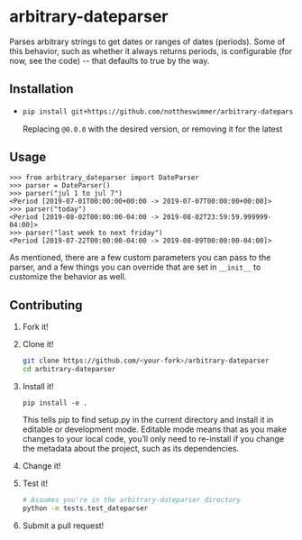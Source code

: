# arbitrary-dateparser

Parses arbitrary strings to get dates or ranges of dates (periods). Some
of this behavior, such as whether it always returns periods, is configurable
(for now, see the code) -- that defaults to true by the way.

## Installation

- ```bash
  pip install git+https://github.com/nottheswimmer/arbitrary-dateparser@0.0.0
  ```
  Replacing `@0.0.0` with the desired version, or removing it for the latest
  
## Usage
```
>>> from arbitrary_dateparser import DateParser
>>> parser = DateParser()
>>> parser("jul 1 to jul 7")
<Period [2019-07-01T00:00:00+00:00 -> 2019-07-07T00:00:00+00:00]>
>>> parser("today")
<Period [2019-08-02T00:00:00-04:00 -> 2019-08-02T23:59:59.999999-04:00]>
>>> parser("last week to next friday")
<Period [2019-07-22T00:00:00-04:00 -> 2019-08-09T00:00:00-04:00]>
```

As mentioned, there are a few custom parameters you can pass to the parser, 
and a few things you can override that are set in `__init__` to customize the 
behavior as well.

## Contributing

1) Fork it!
2) Clone it!
      ```bash
      git clone https://github.com/<your-fork>/arbitrary-dateparser
      cd arbitrary-dateparser
      ```
3) Install it!
      ```
      pip install -e .
      ```
      This tells pip to find setup.py in the current directory and install it in 
      editable or development mode. Editable mode means that as you make changes 
      to your local code, you’ll only need to re-install if you change the 
      metadata about the project, such as its dependencies.
  
4) Change it!

5) Test it!
      ```bash
      # Assumes you're in the arbitrary-dateparser directory
      python -m tests.test_dateparser
      ```
 
6) Submit a pull request!
